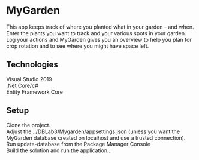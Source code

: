 # MyGarden

This app keeps track of where you planted what in your garden - and when.\
Enter the plants you want to track and your various spots in your garden.\
Log your actions and MyGarden gives you an overview to help you plan for crop rotation and to see where you might have space left.

## Technologies

Visual Studio 2019\
.Net Core/c#\
Entity Framework Core

## Setup
Clone the project.\
Adjust the ../DBLab3/Mygarden/appsettings.json (unless you want the MyGarden database created on localhost and use a trusted connection).\
Run update-database from the Package Manager Console\
Build the solution and run the application...

